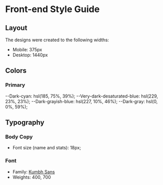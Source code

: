 # Front-end Style Guide

## Layout

The designs were created to the following widths:

- Mobile: 375px
- Desktop: 1440px

## Colors

### Primary

--Dark-cyan: hsl(185, 75%, 39%);
--Very-dark-desaturated-blue: hsl(229, 23%, 23%);
--Dark-grayish-blue: hsl(227, 10%, 46%);
--Dark-gray: hsl(0, 0%, 59%);

## Typography

### Body Copy

- Font size (name and stats): 18px;

### Font

- Family: [Kumbh Sans](https://fonts.google.com/specimen/Kumbh+Sans)
- Weights: 400, 700
